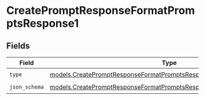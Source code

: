 # CreatePromptResponseFormatPromptsResponse1


## Fields

| Field                                                                                                                                                  | Type                                                                                                                                                   | Required                                                                                                                                               | Description                                                                                                                                            |
| ------------------------------------------------------------------------------------------------------------------------------------------------------ | ------------------------------------------------------------------------------------------------------------------------------------------------------ | ------------------------------------------------------------------------------------------------------------------------------------------------------ | ------------------------------------------------------------------------------------------------------------------------------------------------------ |
| `type`                                                                                                                                                 | [models.CreatePromptResponseFormatPromptsResponse200ApplicationJSONType](../models/createpromptresponseformatpromptsresponse200applicationjsontype.md) | :heavy_check_mark:                                                                                                                                     | N/A                                                                                                                                                    |
| `json_schema`                                                                                                                                          | [models.CreatePromptResponseFormatPromptsResponseJSONSchema](../models/createpromptresponseformatpromptsresponsejsonschema.md)                         | :heavy_check_mark:                                                                                                                                     | N/A                                                                                                                                                    |
